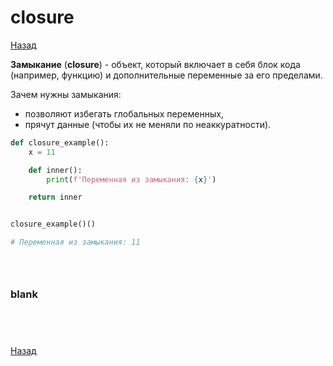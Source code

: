 # closure

[Назад][back]

**Замыкание** (**closure**) - объект, который включает в себя блок кода (например, функцию) и дополнительные переменные
за его пределами.

Зачем нужны замыкания:

- позволяют избегать глобальных переменных,
- прячут данные (чтобы их не меняли по неаккуратности).

```python
def closure_example():
    x = 11

    def inner():
        print(f'Переменная из замыкания: {x}')

    return inner


closure_example()()

# Переменная из замыкания: 11
```

```python

```

```python

```

```python

```

### blank

```python

```

```python

```

```python

```

```python

```

[Назад][back]

[back]: <.> "Назад к оглавлению"